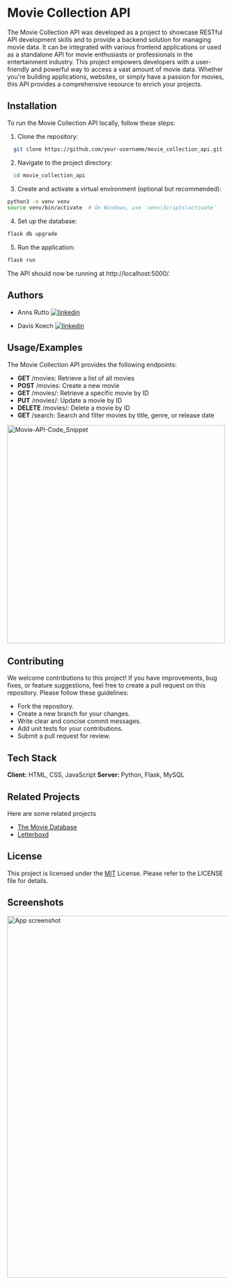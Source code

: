 
# Movie Collection API

The Movie Collection API was developed as a project to showcase RESTful API development skills and to provide a backend solution for managing movie data. It can be integrated with various frontend applications or used as a standalone API for movie enthusiasts or professionals in the entertainment industry. This project empowers developers with a user-friendly and powerful way to access a vast amount of movie data. Whether you're building applications, websites, or simply have a passion for movies, this API provides a comprehensive resource to enrich your projects.


## Installation

To run the Movie Collection API locally, follow these steps:

1. Clone the repository:
```bash
  git clone https://github.com/your-username/movie_collection_api.git
```

2. Navigate to the project directory:
```bash
  cd movie_collection_api
```

3. Create and activate a virtual environment (optional but recommended):
```bash
python3 -m venv venv
source venv/bin/activate  # On Windows, use `venv\Scripts\activate`
```

4. Set up the database:
```bash
flask db upgrade
```

5. Run the application:
```bash
flask run
```

The API should now be running at http://localhost:5000/.


## Authors

- Anns Rutto [![linkedin](https://img.shields.io/badge/linkedin-0A66C2?style=for-the-badge&logo=linkedin&logoColor=white)](https://www.linkedin.com/in/anns-rutto-22397b217)

- Davis Koech [![linkedin](https://img.shields.io/badge/linkedin-0A66C2?style=for-the-badge&logo=linkedin&logoColor=white)](https://www.linkedin.com/in/davis-koech-22145a131)


## Usage/Examples

The Movie Collection API provides the following endpoints:

- **GET** /movies: Retrieve a list of all movies
- **POST** /movies: Create a new movie
- **GET** /movies/<id>: Retrieve a specific movie by ID
- **PUT** /movies/<id>: Update a movie by ID
- **DELETE** /movies/<id>: Delete a movie by ID
- **GET** /search: Search and filter movies by title, genre, or release date


<img width="500" alt="Movie-API-Code_Snippet" src="https://github.com/Annsrutto/movie_collection_API/assets/135266679/6b0efda4-73ca-41b1-96b2-d483f7c027be">



## Contributing

We welcome contributions to this project! If you have improvements, bug fixes, or feature suggestions, feel free to create a pull request on this repository. Please follow these guidelines:

- Fork the repository.
- Create a new branch for your changes.
- Write clear and concise commit messages.
- Add unit tests for your contributions.
- Submit a pull request for review.

## Tech Stack

**Client:** HTML, CSS, JavaScript
**Server:** Python, Flask, MySQL

## Related Projects

Here are some related projects

- [The Movie Database](https://www.themoviedb.org/)
- [ Letterboxd ](https://letterboxd.com/)


## License

This project is licensed under the [MIT](https://choosealicense.com/licenses/mit/)
License. Please refer to the LICENSE file for details.


## Screenshots

<img width="830" alt="App screenshot" src="https://github.com/Annsrutto/movie_collection_API/assets/135266679/393ca09d-67ff-489b-a724-f307aa444d91">

